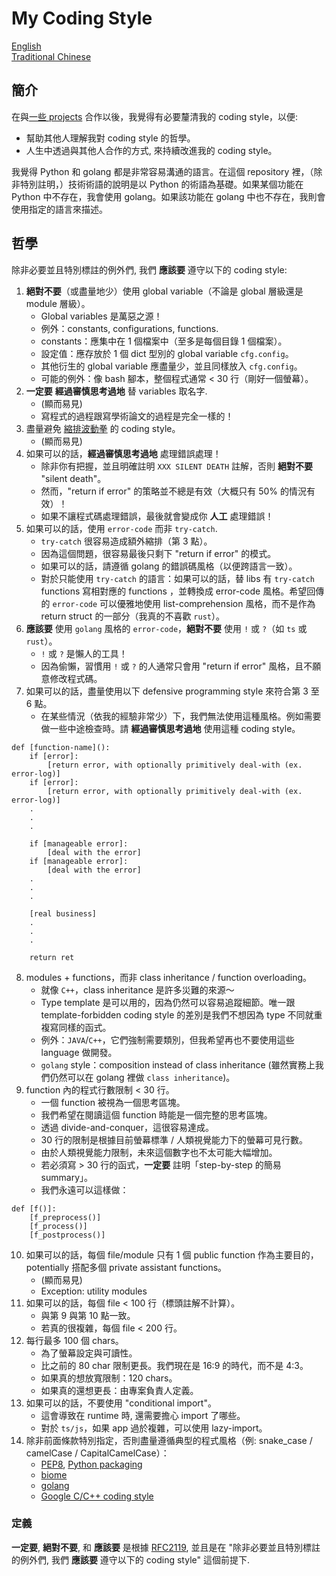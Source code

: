 # My Coding Style

[English](README.en.md) \
[Traditional Chinese](README.zh-hant.md)

## 簡介
在與[一些 projects](https://github.com/FNNDSC/ChRIS_ultron_backEnd) 合作以後，我覺得有必要釐清我的 coding style，以便:
* 幫助其他人理解我對 coding style 的哲學。
* 人生中透過與其他人合作的方式, 來持續改進我的 coding style。

我覺得 Python 和 golang 都是非常容易溝通的語言。在這個 repository 裡，（除非特別註明，）技術術語的說明是以 Python 的術語為基礎。如果某個功能在 Python 中不存在，我會使用 golang。如果該功能在 golang 中也不存在，我則會使用指定的語言來描述。

## 哲學
除非必要並且特別標註的例外們, 我們 **應該要** 遵守以下的 coding style:

1. **絕對不要**（或盡量地少）使用 global variable（不論是 global 層級還是 module 層級）。
    * Global variables 是萬惡之源！
    * 例外：constants, configurations, functions.
    * constants：應集中在 1 個檔案中（至多是每個目錄 1 個檔案）。
    * 設定值：應存放於 1 個 dict 型別的 global variable `cfg.config`。
    * 其他衍生的 global variable 應盡量少，並且同樣放入 `cfg.config`。
    * 可能的例外：像 bash 腳本，整個程式通常 < 30 行（剛好一個螢幕）。
2. **一定要** **經過審慎思考過地** 替 variables 取名字.
    * (顯而易見)
    * 寫程式的過程跟寫學術論文的過程是完全一樣的！
3. 盡量避免 [縮排波動拳](https://www.reddit.com/r/ProgrammerHumor/comments/27yykv/indent_hadouken/) 的 coding style。
    * (顯而易見)
4. 如果可以的話，**經過審慎思考過地** 處理錯誤處理！
    * 除非你有把握，並且明確註明 `XXX SILENT DEATH` 註解，否則 **絕對不要** "silent death"。
    * 然而，"return if error" 的策略並不總是有效（大概只有 50% 的情況有效）！
    * 如果不讓程式碼處理錯誤，最後就會變成你 **人工** 處理錯誤！
5. 如果可以的話，使用 `error-code` 而非 `try-catch`.
    * `try-catch` 很容易造成額外縮排（第 3 點）。
    * 因為這個問題，很容易最後只剩下 "return if error" 的模式。
    * 如果可以的話，請遵循 golang 的錯誤碼風格（以便跨語言一致）。
    * 對於只能使用 `try-catch` 的語言：如果可以的話，替 libs 有 `try-catch` functions 寫相對應的 functions ，並轉換成 error-code 風格。希望回傳的 `error-code` 可以優雅地使用 list-comprehension 風格，而不是作為 return struct 的一部分（我真的不喜歡 `rust`）。
6. **應該要** 使用 `golang` 風格的 `error-code`，**絕對不要** 使用 `!` 或 `?`（如 `ts` 或 `rust`）。
    * `!` 或 `?` 是懶人的工具！
    * 因為偷懶，習慣用 `!` 或 `?` 的人通常只會用 "return if error" 風格，且不願意修改程式碼。
7. 如果可以的話，盡量使用以下 defensive programming style 來符合第 3 至 6 點。
    * 在某些情況（依我的經驗非常少）下，我們無法使用這種風格。例如需要做一些中途檢查時。請 **經過審慎思考過地** 使用這種 coding style。
```
def [function-name]():
    if [error]:
        [return error, with optionally primitively deal-with (ex. error-log)]
    if [error]:
        [return error, with optionally primitively deal-with (ex. error-log)]
    .
    .
    .

    if [manageable error]:
        [deal with the error]
    if [manageable error]:
        [deal with the error]
    .
    .
    .

    [real business]
    .
    .
    .

    return ret
```
8. modules + functions，而非 class inheritance / function overloading。
    * 就像 `C++`，class inheritance 是許多災難的來源～
    * Type template 是可以用的，因為仍然可以容易追蹤細節。唯一跟 template-forbidden coding style 的差別是我們不想因為 type 不同就重複寫同樣的函式。
    * 例外：`JAVA`/`C++`，它們強制需要類別，但我希望再也不要使用這些 language 做開發。
    * `golang` style：composition instead of class inheritance (雖然實務上我們仍然可以在 golang 裡做 `class inheritance`)。
9. function 內的程式行數限制 < 30 行。
    * 一個 function 被視為一個思考區塊。
    * 我們希望在閱讀這個 function 時能是一個完整的思考區塊。
    * 透過 divide-and-conquer，這很容易達成。
    * 30 行的限制是根據目前螢幕標準 / 人類視覺能力下的螢幕可見行數。
    * 由於人類視覺能力限制，未來這個數字也不太可能大幅增加。
    * 若必須寫 > 30 行的函式，**一定要** 註明「step-by-step 的簡易 summary」。
    * 我們永遠可以這樣做：
```
def [f()]:
    [f_preprocess()]
    [f_process()]
    [f_postprocess()]
```
10. 如果可以的話，每個 file/module 只有 1 個 public function 作為主要目的，potentially 搭配多個 private assistant functions。
    * (顯而易見)
    * Exception: utility modules
11. 如果可以的話，每個 file < 100 行（標頭註解不計算）。
    * 與第 9 與第 10 點一致。
    * 若真的很複雜，每個 file < 200 行。
12. 每行最多 100 個 chars。
    * 為了螢幕設定與可讀性。
    * 比之前的 80 char 限制更長。我們現在是 16:9 的時代，而不是 4:3。
    * 如果真的想放寬限制：120 chars。
    * 如果真的還想更長：由專案負責人定義。
13. 如果可以的話，不要使用 "conditional import"。
    * 這會導致在 runtime 時, 還需要擔心 import 了哪些。
    * 對於 `ts/js`，如果 app 過於複雜，可以使用 lazy-import。
99. 除非前面條款特別指定，否則盡量遵循典型的程式風格（例: snake_case / camelCase / CapitalCamelCase）：
    * [PEP8](https://peps.python.org/pep-0008/), [Python packaging](https://packaging.python.org/en/latest/guides/writing-pyproject-toml/)
    * [biome](https://biomejs.dev/)
    * [golang](https://google.github.io/styleguide/go/guide)
    * [Google C/C++ coding style](https://google.github.io/styleguide/cppguide.html)

### 定義
**一定要**, **絕對不要**, 和 **應該要** 是根據 [RFC2119](https://datatracker.ietf.org/doc/html/rfc2119), 並且是在 "除非必要並且特別標註的例外們, 我們 **應該要** 遵守以下的 coding style" 這個前提下.
